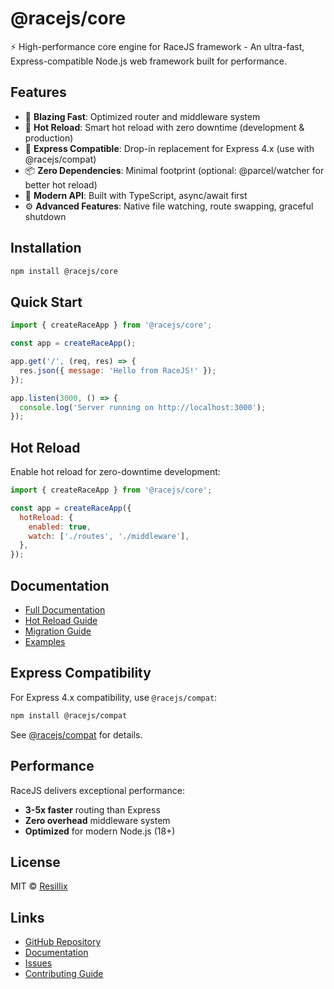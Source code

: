 # @racejs/core

⚡️ High-performance core engine for RaceJS framework - An ultra-fast, Express-compatible Node.js web framework built for performance.

## Features

- 🚀 **Blazing Fast**: Optimized router and middleware system
- 🔄 **Hot Reload**: Smart hot reload with zero downtime (development & production)
- 🔌 **Express Compatible**: Drop-in replacement for Express 4.x (use with @racejs/compat)
- 📦 **Zero Dependencies**: Minimal footprint (optional: @parcel/watcher for better hot reload)
- 🎯 **Modern API**: Built with TypeScript, async/await first
- ⚙️ **Advanced Features**: Native file watching, route swapping, graceful shutdown

## Installation

```bash
npm install @racejs/core
```

## Quick Start

```javascript
import { createRaceApp } from '@racejs/core';

const app = createRaceApp();

app.get('/', (req, res) => {
  res.json({ message: 'Hello from RaceJS!' });
});

app.listen(3000, () => {
  console.log('Server running on http://localhost:3000');
});
```

## Hot Reload

Enable hot reload for zero-downtime development:

```javascript
import { createRaceApp } from '@racejs/core';

const app = createRaceApp({
  hotReload: {
    enabled: true,
    watch: ['./routes', './middleware'],
  },
});
```

## Documentation

- [Full Documentation](https://github.com/resillix/racejs#readme)
- [Hot Reload Guide](https://github.com/resillix/racejs/blob/master/docs/guides/HOT-RELOAD.md)
- [Migration Guide](https://github.com/resillix/racejs/blob/master/docs/migration.md)
- [Examples](https://github.com/resillix/racejs/tree/master/examples)

## Express Compatibility

For Express 4.x compatibility, use `@racejs/compat`:

```bash
npm install @racejs/compat
```

See [@racejs/compat](https://www.npmjs.com/package/@racejs/compat) for details.

## Performance

RaceJS delivers exceptional performance:

- **3-5x faster** routing than Express
- **Zero overhead** middleware system
- **Optimized** for modern Node.js (18+)

## License

MIT © [Resillix](https://github.com/resillix)

## Links

- [GitHub Repository](https://github.com/resillix/racejs)
- [Documentation](https://github.com/resillix/racejs#readme)
- [Issues](https://github.com/resillix/racejs/issues)
- [Contributing Guide](https://github.com/resillix/racejs/blob/master/CONTRIBUTING.md)
